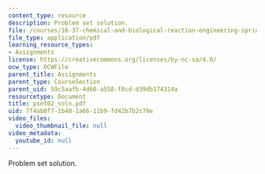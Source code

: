 ```yaml
---
content_type: resource
description: Problem set solution.
file: /courses/10-37-chemical-and-biological-reaction-engineering-spring-2007/7f4ab0f71b401a6611b9fd42b7b2c70e_pset02_soln.pdf
file_type: application/pdf
learning_resource_types:
- Assignments
license: https://creativecommons.org/licenses/by-nc-sa/4.0/
ocw_type: OCWFile
parent_title: Assignments
parent_type: CourseSection
parent_uid: 59c5aafb-4d60-a558-f8cd-d39db174314a
resourcetype: Document
title: pset02_soln.pdf
uid: 7f4ab0f7-1b40-1a66-11b9-fd42b7b2c70e
video_files:
  video_thumbnail_file: null
video_metadata:
  youtube_id: null
---
```

Problem set solution.